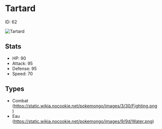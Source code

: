 # Tartard


ID: 62

![](https://raw.githubusercontent.com/PokeAPI/sprites/master/sprites/pokemon/other/official-artwork/62.png "Tartard")

## Stats


 - HP: 90
 - Attack: 95
 - Defense: 95
 - Speed: 70

## Types


 - Combat (https://static.wikia.nocookie.net/pokemongo/images/3/30/Fighting.png)
 - Eau (https://static.wikia.nocookie.net/pokemongo/images/9/9d/Water.png)
